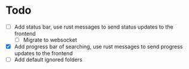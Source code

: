 # Todo

- [ ] Add status bar, use rust messages to send status updates to the frontend
  - [ ] Migrate to websocket
- [x] Add progress bar of searching, use rust messages to send progress updates to the frontend
- [ ] Add default ignored folders
